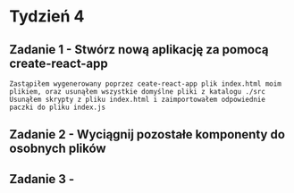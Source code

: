 # Tydzień 4

## Zadanie 1 - Stwórz nową aplikację za pomocą create-react-app

`Zastąpiłem wygenerowany poprzez ceate-react-app plik index.html moim plikiem, oraz usunąłem wszystkie domyślne pliki z katalogu ./src`
`Usunąłem skrypty z pliku index.html i zaimportowałem odpowiednie paczki do pliku index.js`

## Zadanie 2 - Wyciągnij pozostałe komponenty do osobnych plików

## Zadanie 3 - 